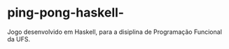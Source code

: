 # ping-pong-haskell-
Jogo desenvolvido em Haskell, para a disiplina de Programação Funcional da UFS.
